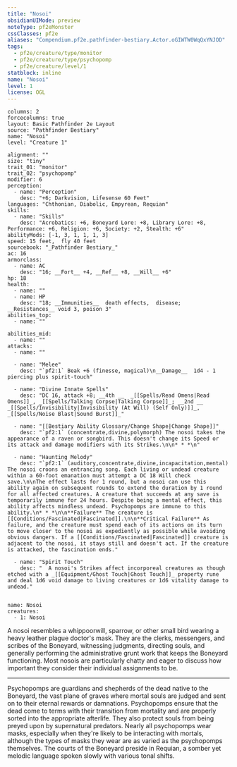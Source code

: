 ```yaml
---
title: "Nosoi"
obsidianUIMode: preview
noteType: pf2eMonster
cssClasses: pf2e
aliases: "Compendium.pf2e.pathfinder-bestiary.Actor.oGIWTW0WqQxYNJOD" 
tags:
  - pf2e/creature/type/monitor
  - pf2e/creature/type/psychopomp
  - pf2e/creature/level/1
statblock: inline
name: "Nosoi"
level: 1
license: OGL
---
```


```statblock
columns: 2
forcecolumns: true
layout: Basic Pathfinder 2e Layout
source: "Pathfinder Bestiary"
name: "Nosoi"
level: "Creature 1"

alignment: ""
size: "tiny"
trait_01: "monitor"
trait_02: "psychopomp"
modifier: 6
perception:
  - name: "Perception"
    desc: "+6; Darkvision, Lifesense 60 Feet"
languages: "Chthonian, Diabolic, Empyrean, Requian"
skills:
  - name: "Skills"
    desc: "Acrobatics: +6, Boneyard Lore: +8, Library Lore: +8, Performance: +6, Religion: +6, Society: +2, Stealth: +6"
abilityMods: [-1, 3, 1, 1, 1, 3]
speed: 15 feet,  fly 40 feet
sourcebook: "_Pathfinder Bestiary_"
ac: 16
armorclass:
  - name: AC
    desc: "16; __Fort__ +4, __Ref__ +8, __Will__ +6"
hp: 18
health:
  - name: ""
  - name: HP
    desc: "18; __Immunities__  death effects,  disease; __Resistances__ void 3, poison 3"
abilities_top:
  - name: ""

abilities_mid:
  - name: ""
attacks:
  - name: ""

  - name: "Melee"
    desc: "`pf2:1` Beak +6 (finesse, magical)\n__Damage__  1d4 - 1 piercing plus spirit-touch"

  - name: "Divine Innate Spells"
    desc: "DC 16, attack +8; __4th __  _[[Spells/Read Omens|Read Omens]]_, _[[Spells/Talking Corpse|Talking Corpse]]_; __2nd __  _[[Spells/Invisibility|Invisibility (At Will) (Self Only)]]_, _[[Spells/Noise Blast|Sound Burst]]_"

  - name: "[[Bestiary Ability Glossary/Change Shape|Change Shape]]"
    desc: "`pf2:1` (concentrate,divine,polymorph) The nosoi takes the appearance of a raven or songbird. This doesn't change its Speed or its attack and damage modifiers with its Strikes.\n\n* * *\n"

  - name: "Haunting Melody"
    desc: "`pf2:1` (auditory,concentrate,divine,incapacitation,mental) The nosoi croons an entrancing song. Each living or undead creature within a 60-foot emanation must attempt a DC 18 Will check save.\n\nThe effect lasts for 1 round, but a nosoi can use this ability again on subsequent rounds to extend the duration by 1 round for all affected creatures. A creature that succeeds at any save is temporarily immune for 24 hours. Despite being a mental effect, this ability affects mindless undead. Psychopomps are immune to this ability.\n* * *\n\n**Failure** The creature is [[Conditions/Fascinated|Fascinated]].\n\n**Critical Failure** As failure, and the creature must spend each of its actions on its turn to move closer to the nosoi as expediently as possible while avoiding obvious dangers. If a [[Conditions/Fascinated|Fascinated]] creature is adjacent to the nosoi, it stays still and doesn't act. If the creature is attacked, the fascination ends."

  - name: "Spirit Touch"
    desc: "  A nosoi's Strikes affect incorporeal creatures as though etched with a _[[Equipment/Ghost Touch|Ghost Touch]]_ property rune and deal 1d6 void damage to living creatures or 1d6 vitality damage to undead."
 
```

```encounter-table
name: Nosoi
creatures:
  - 1: Nosoi
```



A nosoi resembles a whippoorwill, sparrow, or other small bird wearing a heavy leather plague doctor's mask. They are the clerks, messengers, and scribes of the Boneyard, witnessing judgments, directing souls, and generally performing the administrative grunt work that keeps the Boneyard functioning. Most nosois are particularly chatty and eager to discuss how important they consider their individual assignments to be.

* * *

Psychopomps are guardians and shepherds of the dead native to the Boneyard, the vast plane of graves where mortal souls are judged and sent on to their eternal rewards or damnations. Psychopomps ensure that the dead come to terms with their transition from mortality and are properly sorted into the appropriate afterlife. They also protect souls from being preyed upon by supernatural predators. Nearly all psychopomps wear masks, especially when they're likely to be interacting with mortals, although the types of masks they wear are as varied as the psychopomps themselves. The courts of the Boneyard preside in Requian, a somber yet melodic language spoken slowly with various tonal shifts.

